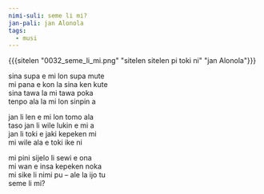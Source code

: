 ```yaml
---
nimi-suli: seme li mi?
jan-pali: jan Alonola
tags:
  - musi
---
```


{{{sitelen "0032_seme_li_mi.png" "sitelen sitelen pi toki ni" "jan Alonola"}}}

sina supa e mi lon supa mute  
mi pana e kon la sina ken kute  
sina tawa la mi tawa poka  
tenpo ala la mi lon sinpin a

jan li len e mi lon tomo ala  
taso jan li wile lukin e mi a  
jan li toki e jaki kepeken mi  
mi wile ala e toki ike ni

mi pini sijelo li sewi e ona  
mi wan e insa kepeken noka  
mi sike li nimi pu – ale la ijo tu  
seme li mi?